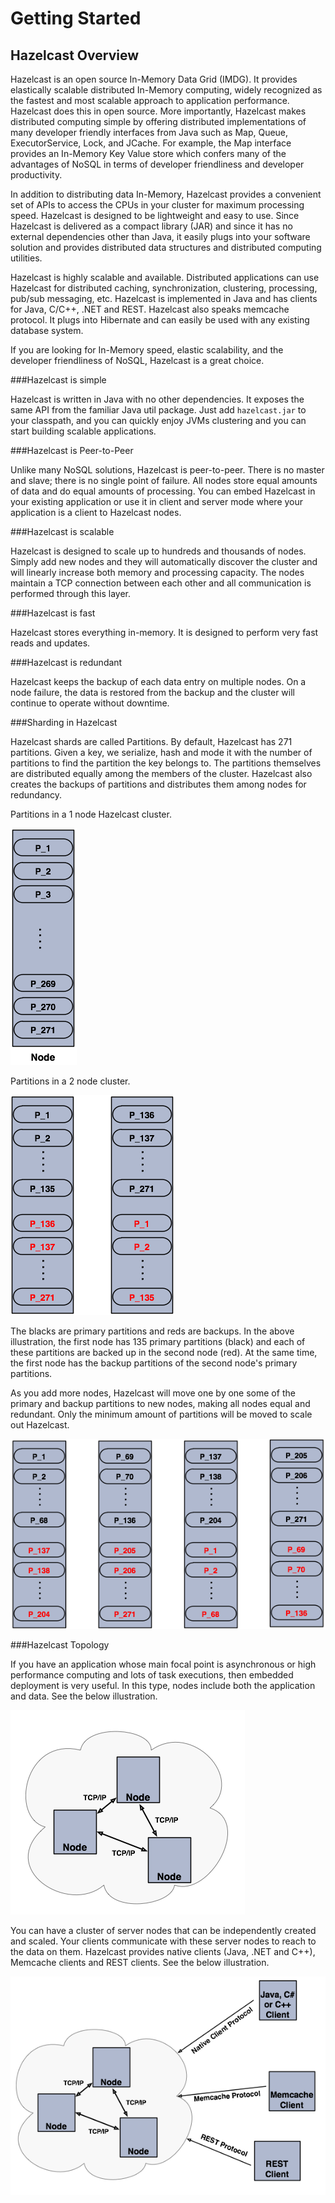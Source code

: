 # Getting Started

## Hazelcast Overview

Hazelcast is an open source In-Memory Data Grid (IMDG). 
It provides elastically scalable distributed In-Memory computing, widely recognized as the fastest and most scalable approach to application performance. Hazelcast does this in open source.
More importantly, Hazelcast makes distributed computing simple by offering distributed implementations of many developer friendly interfaces from Java such as Map, Queue, ExecutorService, Lock, and JCache. For example, the Map interface provides an In-Memory Key Value store which confers many of the advantages of NoSQL in terms of developer friendliness and developer productivity.

In addition to distributing data In-Memory, Hazelcast provides a convenient set of APIs to access the CPUs in your cluster for maximum processing speed. 
Hazelcast is designed to be lightweight and easy to use. Since Hazelcast is delivered as a compact library (JAR) and since it has no external dependencies other than Java, it easily plugs into your software solution and provides distributed data structures and distributed computing utilities. 

Hazelcast is highly scalable and available. Distributed applications can use Hazelcast for distributed caching, synchronization, clustering, processing, pub/sub messaging, etc. Hazelcast is implemented in Java and has clients for Java, C/C++, .NET and REST. Hazelcast also speaks memcache protocol. It plugs into Hibernate and can easily be used with any existing database system.

If you are looking for In-Memory speed, elastic scalability, and the developer friendliness of NoSQL, Hazelcast is a great choice.

###Hazelcast is simple

Hazelcast is written in Java with no other dependencies. It exposes the same API from the familiar Java util package. Just add `hazelcast.jar` to your classpath, and you can quickly enjoy JVMs clustering and you can start building scalable applications. 

###Hazelcast is Peer-to-Peer

Unlike many NoSQL solutions, Hazelcast is peer-to-peer. There is no master and slave; there is no single point of failure. All nodes store equal amounts of data and do equal amounts of processing. You can embed Hazelcast in your existing application or use it in client and server mode where your application is a client to Hazelcast nodes.

###Hazelcast is scalable

Hazelcast is designed to scale up to hundreds and thousands of nodes. Simply add new nodes and they will automatically discover the cluster and will linearly increase both memory and processing capacity. The nodes maintain a TCP connection between each other and all communication is performed through this layer.

###Hazelcast is fast

Hazelcast stores everything in-memory. It is designed to perform very fast reads and updates.

###Hazelcast is redundant

Hazelcast keeps the backup of each data entry on multiple nodes. On a node failure, the data is restored from the backup and the cluster will continue to operate without downtime.

###Sharding in Hazelcast

Hazelcast shards are called Partitions. By default, Hazelcast has 271 partitions. Given a key, we serialize, hash and mode it with the number of partitions to find the partition the key belongs to. The partitions themselves are distributed equally among the members of the cluster. Hazelcast also creates the backups of partitions and distributes them among nodes for redundancy.

Partitions in a 1 node Hazelcast cluster.

![](images/NodePartition.jpg)

Partitions in a 2 node cluster. 

![](images/BackupPartitions.jpg)

The blacks are primary partitions and reds are backups. In the above illustration, the first node has 135 primary partitions (black) and each of these partitions are backed up in the second node (red). At the same time, the first node has the backup partitions of the second node's primary partitions.

As you add more nodes, Hazelcast will move one by one some of the primary and backup partitions to new nodes, making all nodes equal and redundant. Only the minimum amount of partitions will be moved to scale out Hazelcast.

![](images/4NodeCluster.jpg)


###Hazelcast Topology

If you have an application whose main focal point is asynchronous or high performance computing and lots of task executions, then embedded deployment is very useful. In this type, nodes include both the application and data. See the below illustration.

![](images/P2Pcluster.jpg)



You can have a cluster of server nodes that can be independently created and scaled. Your clients communicate with these server nodes to reach to the data on them. Hazelcast provides native clients (Java, .NET and C++), Memcache clients and REST clients. See the below illustration.

![](images/CSCluster.jpg)

